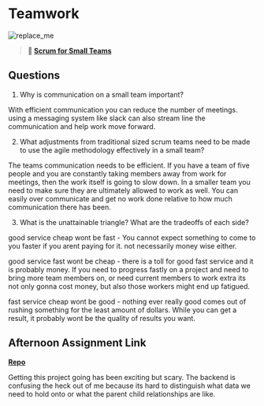 # Teamwork

![replace_me](https://codeworks.blob.core.windows.net/public/assets/img/illustrations/placeholder.svg)

> **📖 [Scrum for Small Teams](https://codeworksacademy.com/fs-student-guide/resources/wk8-9/02-Scrum-For-Small-Teams)**

## Questions

1. Why is communication on a small team important?

With efficient communication you can reduce the number of meetings. using a messaging system like slack can also stream line the communication and help work move forward. 


2. What adjustments from traditional sized scrum teams need to be made to use the agile methodology effectively in a small team?

The teams communication needs to be efficient. If you have a team of five people and you are constantly taking members away from work for meetings, then the work itself is going to slow down. In a smaller team you need to make sure they are ultimately allowed to work as well. You can easily over communicate and get no work done relative to how much communication there has been.

3. What is the unattainable triangle? What are the tradeoffs of each side?

good service cheap wont be fast - You cannot expect something to come to you faster if you arent paying for it. not necessarily money wise either. 

good service fast wont be cheap - there is a toll for good fast service and it is probably money. If you need to progress fastly on a project and need to bring more team members on, or need current members to work extra its not only gonna cost money, but also those workers might end up fatigued. 

fast service cheap wont be good - nothing ever really good comes out of rushing something for the least amount of dollars. While you can get a result, it probably wont be the quality of results you want.



## Afternoon Assignment Link

**[Repo](https://github.com/TamraPeterson/bookNook.git)**

Getting this project going has been exciting but scary. The backend is confusing the heck out of me because its hard to distinguish what data we need to hold onto or what the parent child relationships are like.
